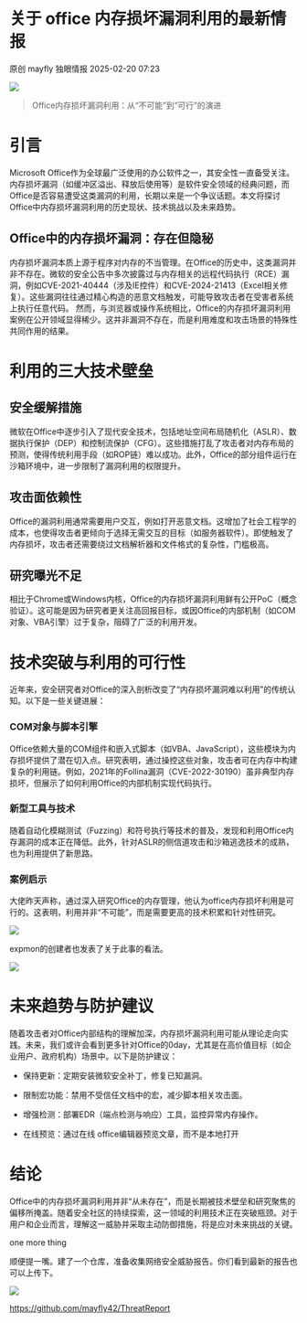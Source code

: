 #  关于 office 内存损坏漏洞利用的最新情报   
原创 mayfly  独眼情报   2025-02-20 07:23  
  
![](https://mmbiz.qpic.cn/sz_mmbiz_png/KgxDGkACWnSf3LicQYxrhZp9SibwWuEIS5QPsCleacK8OP0V59AsUrkEicNichQjW0syh4XdIzDKv2PZNvxMW94ZTA/640?wx_fmt=png&from=appmsg "")  
>   
> Office内存损坏漏洞利用：从“不可能”到“可行”的演进  
  
# 引言  
  
Microsoft Office作为全球最广泛使用的办公软件之一，其安全性一直备受关注。内存损坏漏洞（如缓冲区溢出、释放后使用等）是软件安全领域的经典问题，而Office是否容易遭受这类漏洞的利用，长期以来是一个争议话题。本文将探讨Office中内存损坏漏洞利用的历史现状、技术挑战以及未来趋势。  
## Office中的内存损坏漏洞：存在但隐秘  
  
内存损坏漏洞本质上源于程序对内存的不当管理。在Office的历史中，这类漏洞并非不存在。微软的安全公告中多次披露过与内存相关的远程代码执行（RCE）漏洞，例如CVE-2021-40444（涉及IE控件）和CVE-2024-21413（Excel相关修复）。这些漏洞往往通过精心构造的恶意文档触发，可能导致攻击者在受害者系统上执行任意代码。 然而，与浏览器或操作系统相比，Office的内存损坏漏洞利用案例在公开领域显得稀少。这并非漏洞不存在，而是利用难度和攻击场景的特殊性共同作用的结果。  
# 利用的三大技术壁垒  
## 安全缓解措施  
  
微软在Office中逐步引入了现代安全技术，包括地址空间布局随机化（ASLR）、数据执行保护（DEP）和控制流保护（CFG）。这些措施打乱了攻击者对内存布局的预测，使得传统利用手段（如ROP链）难以成功。此外，Office的部分组件运行在沙箱环境中，进一步限制了漏洞利用的权限提升。  
## 攻击面依赖性  
  
Office的漏洞利用通常需要用户交互，例如打开恶意文档。这增加了社会工程学的成本，也使得攻击者更倾向于选择无需交互的目标（如服务器软件）。即使触发了内存损坏，攻击者还需要绕过文档解析器和文件格式的复杂性，门槛极高。  
## 研究曝光不足  
  
相比于Chrome或Windows内核，Office的内存损坏漏洞利用鲜有公开PoC（概念验证）。这可能是因为研究者更关注高回报目标，或因Office的内部机制（如COM对象、VBA引擎）过于复杂，阻碍了广泛的利用开发。  
# 技术突破与利用的可行性  
  
近年来，安全研究者对Office的深入剖析改变了“内存损坏漏洞难以利用”的传统认知。以下是一些关键进展：  
### COM对象与脚本引擎  
  
Office依赖大量的COM组件和嵌入式脚本（如VBA、JavaScript），这些模块为内存损坏提供了潜在切入点。研究表明，通过操控这些对象，攻击者可在内存中构建复杂的利用链。例如，2021年的Follina漏洞（CVE-2022-30190）虽非典型内存损坏，但展示了如何利用Office的内部机制实现代码执行。  
### 新型工具与技术  
  
随着自动化模糊测试（Fuzzing）和符号执行等技术的普及，发现和利用Office内存漏洞的成本正在降低。此外，针对ASLR的侧信道攻击和沙箱逃逸技术的成熟，也为利用提供了新思路。  
### 案例启示  
  
大佬昨天声称，通过深入研究Office的内存管理，他认为office内存损坏利用是可行的。这表明，利用并非“不可能”，而是需要更高的技术积累和针对性研究。  
  
![](https://mmbiz.qpic.cn/sz_mmbiz_png/KgxDGkACWnSf3LicQYxrhZp9SibwWuEIS5okTPibBv0x8jNEKKWxNtUMJr5kTC9yCN6I3rfSmPH1It7q327Ynhdsg/640?wx_fmt=png&from=appmsg "")  
  
expmon的创建者也发表了关于此事的看法。  
  
![](https://mmbiz.qpic.cn/sz_mmbiz_png/KgxDGkACWnSf3LicQYxrhZp9SibwWuEIS54lC3HyjibcwQkdLQuEq8qPcTExNlUsgeJrF9GBBaGyyEmtIttnrkvoQ/640?wx_fmt=png&from=appmsg "")  
# 未来趋势与防护建议  
  
随着攻击者对Office内部结构的理解加深，内存损坏漏洞利用可能从理论走向实践。未来，我们或许会看到更多针对Office的0day，尤其是在高价值目标（如企业用户、政府机构）场景中。以下是防护建议：  
- 保持更新：定期安装微软安全补丁，修复已知漏洞。  
  
- 限制宏功能：禁用不受信任文档中的宏，减少脚本相关攻击面。  
  
- 增强检测：部署EDR（端点检测与响应）工具，监控异常内存操作。  
  
- 在线预览：通过在线 office编辑器预览文章，而不是本地打开  
  
# 结论  
  
Office中的内存损坏漏洞利用并非“从未存在”，而是长期被技术壁垒和研究聚焦的偏移所掩盖。随着安全社区的持续探索，这一领域的利用技术正在突破瓶颈。对于用户和企业而言，理解这一威胁并采取主动防御措施，将是应对未来挑战的关键。  
  
  
  
one more thing  
  
  
顺便提一嘴。建了一个仓库，准备收集网络安全威胁报告。你们看到最新的报告也可以上传下。  
  
![](https://mmbiz.qpic.cn/sz_mmbiz_png/KgxDGkACWnSf3LicQYxrhZp9SibwWuEIS5RsN5SiaSc9dYzU2l92quwtd6OmEkibESxaeib5HUJJKnalHycBj2AUnvA/640?wx_fmt=png&from=appmsg "")  
  
https://github.com/mayfly42/ThreatReport  
  
  
  
